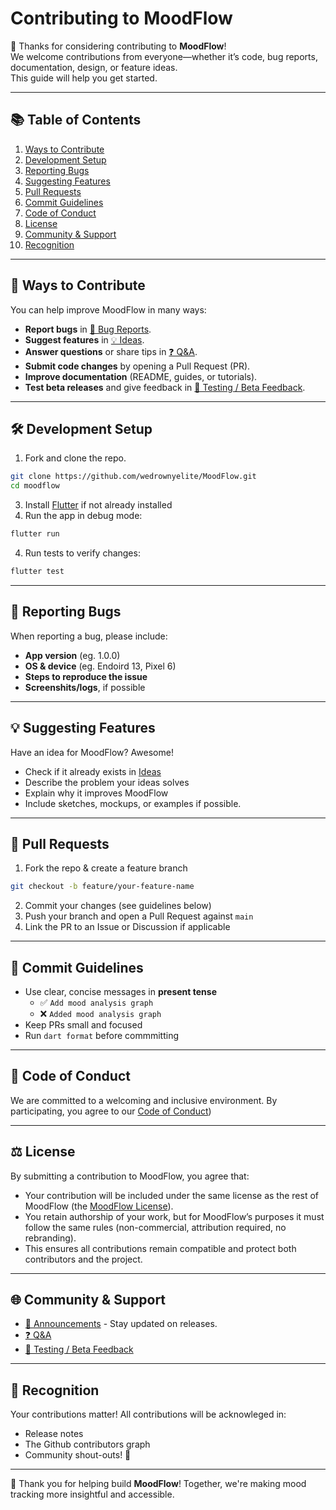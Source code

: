 # Contributing to MoodFlow

🎉 Thanks for considering contributing to **MoodFlow**!  
We welcome contributions from everyone—whether it’s code, bug reports, documentation, design, or feature ideas.  
This guide will help you get started.

---

## 📚 Table of Contents
1. [Ways to Contribute](#-ways-to-contribute)  
2. [Development Setup](#-development-setup)  
3. [Reporting Bugs](#-reporting-bugs)  
4. [Suggesting Features](#-suggesting-features)  
5. [Pull Requests](#-pull-requests)  
6. [Commit Guidelines](#-commit-guidelines)  
7. [Code of Conduct](#-code-of-conduct)  
8. [License](#-license)  
9. [Community & Support](#-community--support)  
10. [Recognition](#-recognition)  

---

## 🙌 Ways to Contribute
You can help improve MoodFlow in many ways:
- **Report bugs** in [🐛 Bug Reports](../../discussions/categories/1-bug-reports-community).  
- **Suggest features** in [💡 Ideas](../../discussions/categories/4-ideas).  
- **Answer questions** or share tips in [❓ Q&A](../../discussions/categories/5-q-a).  
- **Submit code changes** by opening a Pull Request (PR).  
- **Improve documentation** (README, guides, or tutorials).  
- **Test beta releases** and give feedback in [🧪 Testing / Beta Feedback](../../discussions/categories/2-testing--beta-feedback).  

---

## 🛠 Development Setup
1. Fork and clone the repo.
```bash
git clone https://github.com/wedrownyelite/MoodFlow.git
cd moodflow
```
3. Install [Flutter](https://flutter.dev/docs/get-started/install) if not already installed
4. Run the app in debug mode:
```bash
flutter run
```
4. Run tests to verify changes:
```bash
flutter test
```

---

## 🐛 Reporting Bugs
When reporting a bug, please include:
- **App version** (eg. 1.0.0)
- **OS & device** (eg. Endoird 13, Pixel 6)
- **Steps to reproduce the issue**
- **Screenshits/logs**, if possible

---

## 💡 Suggesting Features
Have an idea for MoodFlow? Awesome!
- Check if it already exists in [Ideas](https://github.com/WedrownyElite/MoodFlow/discussions/categories/ideas)
- Describe the problem your ideas solves
- Explain why it improves MoodFlow
- Include sketches, mockups, or examples if possible.

---

## 🔀 Pull Requests
1. Fork the repo & create a feature branch
```bash
git checkout -b feature/your-feature-name
```
2. Commit your changes (see guidelines below)
3. Push your branch and open a Pull Request against `main`
4. Link the PR to an Issue or Discussion if applicable

---

## 📝 Commit Guidelines
- Use clear, concise messages in **present tense**
  - ✅ `Add mood analysis graph`
  - ❌ `Added mood analysis graph`
- Keep PRs small and focused
- Run `dart format` before commmitting

---

## 🤝 Code of Conduct
We are committed to a welcoming and inclusive environment.
By participating, you agree to our [Code of Conduct](https://github.com/WedrownyElite/MoodFlow/blob/C%2B%2B/CODE_OF_CONDUCT.md))

---

## ⚖ License
By submitting a contribution to MoodFlow, you agree that:
- Your contribution will be included under the same license as the rest of MoodFlow (the [MoodFlow License](LICENSE)).  
- You retain authorship of your work, but for MoodFlow’s purposes it must follow the same rules (non-commercial, attribution required, no rebranding).  
- This ensures all contributions remain compatible and protect both contributors and the project.  

---

## 🌐 Community & Support
- [📢 Announcements](https://github.com/WedrownyElite/MoodFlow/discussions/categories/announcements) - Stay updated on releases.
- [❓ Q&A](https://github.com/WedrownyElite/MoodFlow/discussions/categories/q-a)
- [🧪 Testing / Beta Feedback](https://github.com/WedrownyElite/MoodFlow/discussions/categories/testing-beta-feedback)

---

## 🌟 Recognition
Your contributions matter!
All contributions will be acknowleged in:
- Release notes
- The Github contributors graph
- Community shout-outs! 🎊

---

💜 Thank you for helping build **MoodFlow**! Together, we're making mood tracking more insightful and accessible.
